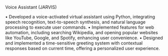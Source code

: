 Voice Assistant (JARVIS)


• Developed a voice-activated virtual assistant using Python, integrating speech recognition, text-to-speech 
synthesis, and natural language processing to execute user commands.
• Implemented features for web automation, including searching Wikipedia, and opening popular websites like 
YouTube, Google, and Spotify, enhancing user convenience.
• Designed and implemented a time-sensitive greeting system with contextual responses based on current time, 
offering a personalized user experience.
